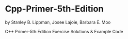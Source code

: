 # Cpp-Primer-5th-Edition
by Stanley B. Lippman, Josee Lajoie, Barbara E. Moo

C++ Primer-5th Edition 
Exercise Solutions & Example Code
